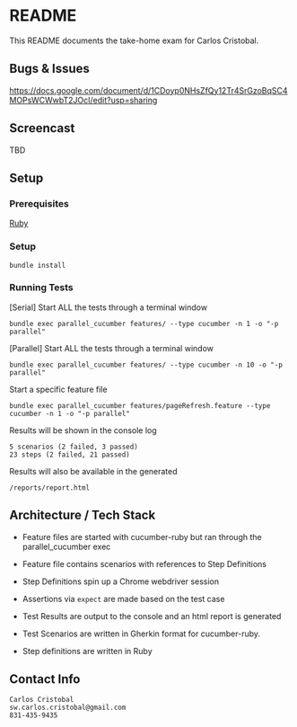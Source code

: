 # README

This README documents the take-home exam for Carlos Cristobal.

## Bugs & Issues

https://docs.google.com/document/d/1CDoyp0NHsZfQy12Tr4SrGzoBqSC4MOPsWCWwbT2JOcI/edit?usp=sharing


## Screencast
TBD

## Setup

### Prerequisites

[Ruby](https://www.ruby-lang.org/en/)  

### Setup

    bundle install

### Running Tests

[Serial] Start ALL the tests through a terminal window

    bundle exec parallel_cucumber features/ --type cucumber -n 1 -o "-p parallel"
    
[Parallel] Start ALL the tests through a terminal window

    bundle exec parallel_cucumber features/ --type cucumber -n 10 -o "-p parallel"
    
Start a specific feature file

    bundle exec parallel_cucumber features/pageRefresh.feature --type cucumber -n 1 -o "-p parallel"

Results will be shown in the console log

    5 scenarios (2 failed, 3 passed)
    23 steps (2 failed, 21 passed)
    
Results will also be available in the generated

    /reports/report.html

## Architecture / Tech Stack

- Feature files are started with cucumber-ruby but ran through the parallel_cucumber exec
- Feature file contains scenarios with references to Step Definitions
- Step Definitions spin up a Chrome webdriver session
- Assertions via `expect` are made based on the test case
- Test Results are output to the console and an html report is generated

- Test Scenarios are written in Gherkin format for cucumber-ruby.
- Step definitions are written in Ruby

## Contact Info

    Carlos Cristobal
    sw.carlos.cristobal@gmail.com
    831-435-9435
    
